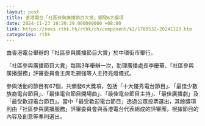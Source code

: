 ```yaml
---
layout: post
title: 香港電台「社區參與廣播節目大賞」頒發6大獎項
date: 2024-11-23 16:20:29.000000000 +08:00
link: https://news.rthk.hk/rthk/ch/component/k2/1780532-20241123.htm
categories: rthk
---
```


由香港電台舉辦的「社區參與廣播節目大賞」於中環街市舉行。

「社區參與廣播節目大賞」每隔3年舉辦一次，助理廣播處長李慶華、「社區參與廣播服務」評審委員會主席毛錫強等人主持亮燈儀式。

參與活動的節目有67個，共頒發6大獎項，包括「十大優秀電台節目」、「最佳少數族裔電台節目」、「最佳電台節目開場曲」、「最佳電台節目主持」、「最佳廣播劇」及「最受歡迎電台節目」。當中「最受歡迎電台節目」透過公眾投票選出，其餘獎項則由「社區參與廣播服務」評審委員會與香港電台代表組成的評審團，根據節目的內容及創意等準則選出。
